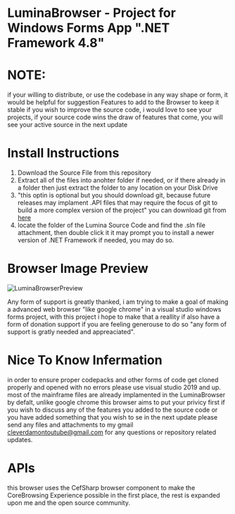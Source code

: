 # LuminaBrowser - Project for Windows Forms App ".NET Framework 4.8"

# NOTE:
if your willing to distribute, or use the codebase in any way shape or form, it would be helpful for suggestion Features to add to the Browser to keep it stable
if you wish to improve the source code, i would love to see your projects, if your source code wins the draw of features that come, you will see your active source in the next update

# Install Instructions
1. Download the Source File from this repository
2. Extract all of the files into anohter folder if needed, or if there already in a folder then just extract the folder to any location on your Disk Drive
3. "this optin is optional but you should download git, because future releases may implament .API files that may require the focus of git to build a more complex version of the project" you can download git from [here](https://git-scm.com/downloads)
4. locate the folder of the Lumina Source Code and find the .sln file attachment, then double click it
it may prompt you to install a newer version of .NET Framework if needed, you may do so.

# Browser Image Preview

![LuminaBrowserPreview](https://user-images.githubusercontent.com/115958199/227795221-80e3ff62-2f3a-4782-8579-cd5db4f4146d.PNG)


Any form of support is greatly thanked, i am trying to make a goal of making a advanced web browser "like google chrome" in a visual studio windows forms project, with this project i hope to make that a reallity
if also have a form of donation support if you are feeling generouse to do so "any form of support is gratly needed and appreaciated".


# Nice To Know Infermation

in order to ensure proper codepacks and other forms of code get cloned properly and opened with no errors please use visual studio 2019 and up.
most of the mainframe files are already implamented in the LuminaBrowser by defalt, unlike google chrome this browser aims to put your privicy first
if you wish to discuss any of the features you added to the source code or you have added something that you wish to se in the next update please send any files and attachments to my gmail cleverdamontoutube@gmail.com for any questions or repository related updates.

# APIs
this browser uses the CefSharp browser component to make the CoreBrowsing Experience possible in the first place, the rest is expanded upon me and the open source community.
